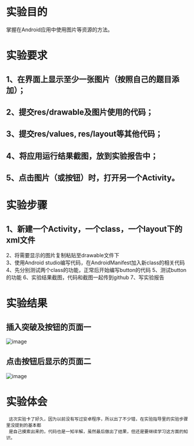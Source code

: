 # 实验目的

掌握在Android应用中使用图片等资源的方法。
# 实验要求

## 1、在界面上显示至少一张图片（按照自己的题目添加）；
## 2、提交res/drawable及图片使用的代码；
## 3、提交res/values, res/layout等其他代码；
## 4、将应用运行结果截图，放到实验报告中；
## 5、点击图片（或按钮）时，打开另一个Activity。
# 实验步骤
## 1、新建一个Activity，一个class，一个layout下的xml文件
   2、将需要显示的图片复制粘贴至drawable文件下  
   3、使用Android studio编写代码，在AndroidManifest加入新class的相关代码
   4、先分别测试两个class的功能，正常后开始编写button的代码
   5、测试button的功能
   6、实验结果截图，代码和截图一起传到github
   7、写实验报告
# 实验结果
## 插入突破及按钮的页面一
![image](https://github.com/symbatius/android-labs-2018/blob/master/com1614080901239/lab3_1.png)	
## 点击按钮后显示的页面二
![image](https://github.com/symbatius/android-labs-2018/blob/master/com1614080901239/lab3_2.png)	
# 实验体会
     这次实验卡了好久，因为以前没有写过安卓程序，所以出了不少错，在实验指导里的实验步骤里没提到的基本都
     是自己摸索出来的，代码也是一知半解，虽然最后做出了结果，但还是要继续学习这方面的知识。
